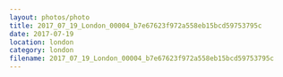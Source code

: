 ```yaml
---
layout: photos/photo
title: 2017_07_19_London_00004_b7e67623f972a558eb15bcd59753795c
date: 2017-07-19
location: london
category: london
filename: 2017_07_19_London_00004_b7e67623f972a558eb15bcd59753795c
---
```

